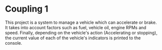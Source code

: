 # Coupling 1

This project is a system to manage a vehicle which can accelerate or brake. It takes into account factors such as fuel, vehicle oil, engine RPMs and speed. Finally, depending on the vehicle's action (Accelerating or stopping), the current value of each of the vehicle's indicators is printed to the console.

